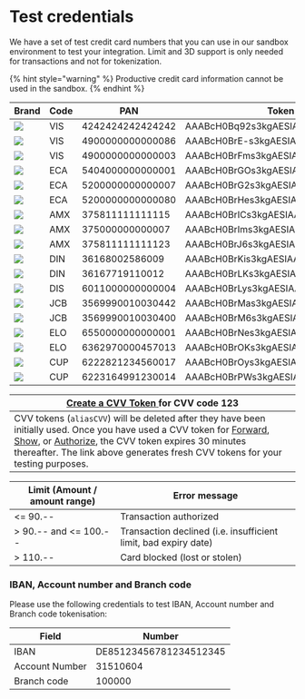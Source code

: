 # Test credentials

We have a set of test credit card numbers that you can use in our sandbox environment to test your integration. Limit and 3D support is only needed for transactions and not for tokenization.

{% hint style="warning" %}
Productive credit card information cannot be used in the sandbox.
{% endhint %}

| **Brand**                                       | **Code** | **PAN**          | **Token**                        | **Expiry** | **CVV** | **Limit** | **3D** |
| ----------------------------------------------- | -------- | ---------------- | -------------------------------- | ---------- | ------- | --------- | ------ |
| ![](.gitbook/assets/logo\_visa.png)             | VIS      | 4242424242424242 | AAABcH0Bq92s3kgAESIAAbGj5NIsAHWC | 12/2021    | 123     | yes       | No     |
| ![](<.gitbook/assets/logo\_visa (1).png>)       | VIS      | 4900000000000086 | AAABcH0BrE-s3kgAESIAAWdCRyMPAGvp | 12/2021    | 123     | No        | Yes    |
| ![](<.gitbook/assets/logo\_visa (2).png>)       | VIS      | 4900000000000003 | AAABcH0BrFms3kgAESIAAfHfAmyjACIJ | 12/2021    | 123     | No        | Yes    |
| ![](.gitbook/assets/logo\_mastercard.png)       | ECA      | 5404000000000001 | AAABcH0BrGOs3kgAESIAAc6gFVXTAGTv | 12/2021    | 123     | Yes       | Yes    |
| ![](<.gitbook/assets/logo\_mastercard (1).png>) | ECA      | 5200000000000007 | AAABcH0BrG2s3kgAESIAAbmn7rNZAC1l | 12/2021    | 123     | No        | No     |
| ![](<.gitbook/assets/logo\_mastercard (2).png>) | ECA      | 5200000000000080 | AAABcH0BrHes3kgAESIAAYJ5A6WzAFsz | 12/2021    | 123     | No        | Yes    |
| ![](.gitbook/assets/logo\_amex.png)             | AMX      | 375811111111115  | AAABcH0BrICs3kgAESIAAQ33vcLxADJm | 12/2021    | 1234    | Yes       | No     |
| ![](<.gitbook/assets/logo\_amex (1).png>)       | AMX      | 375000000000007  | AAABcH0BrIms3kgAESIAAVp8kILAAAka | 12/2021    | 1234    | No        | Yes    |
| ![](<.gitbook/assets/logo\_amex (2).png>)       | AMX      | 375811111111123  | AAABcH0BrJ6s3kgAESIAAR0FRZnvADsW | 12/2021    | 1234    | No        | No     |
| ![](.gitbook/assets/logo\_diners.png)           | DIN      | 36168002586009   | AAABcH0BrKis3kgAESIAARz0vKeyAJP1 | 12/2021    | 123     | Yes       | -      |
| ![](<.gitbook/assets/logo\_diners (1).png>)     | DIN      | 36167719110012   | AAABcH0BrLKs3kgAESIAAeXMwAnVALLl | 12/2021    | 123     | No        | -      |
| ![](.gitbook/assets/logo\_discover.png)         | DIS      | 6011000000000004 | AAABcH0BrLys3kgAESIAASKNHo0kAGkv | 06/2021    | 123     | -         | -      |
| ![](.gitbook/assets/logo\_jcb.png)              | JCB      | 3569990010030442 | AAABcH0BrMas3kgAESIAAQ4E6D72AL1p | 12/2021    | 123     | Yes       | -      |
| ![](<.gitbook/assets/logo\_jcb (1).png>)        | JCB      | 3569990010030400 | AAABcH0BrM6s3kgAESIAATeCFGr8AHNk | 12/2021    | 123     | No        | No     |
| ![](.gitbook/assets/logo\_elo.png)              | ELO      | 6550000000000001 | AAABcH0BrNes3kgAESIAAZlN82oMAH2p | 12/2018    | 123     | -         | -      |
| ![](<.gitbook/assets/logo\_elo (1).png>)        | ELO      | 6362970000457013 | AAABcH0BrOKs3kgAESIAAVLzQBQNADfQ | 12/2018    | 123     | -         | -      |
| ![](.gitbook/assets/logo\_cup.png)              | CUP      | 6222821234560017 | AAABcH0BrOys3kgAESIAAbnkTiwZAKFg | 12/2021    | -       | No        | Yes    |
| ![](<.gitbook/assets/logo\_cup (1).png>)        | CUP      | 6223164991230014 | AAABcH0BrPWs3kgAESIAASDQEWOHACL7 | 12/2021    | -       | No        | No     |

| [**Create a CVV Token** ](https://sandbox.pci-proxy.com/v1/push/push-tester?cvv=123)for CVV code 123                                                                                                                                                                                                                                                          |
| ------------------------------------------------------------------------------------------------------------------------------------------------------------------------------------------------------------------------------------------------------------------------------------------------------------------------------------------------------------- |
| CVV tokens (`aliasCVV`) will be deleted after they have been initially used. Once you have used a CVV token for [Forward](use-stored-cards/forward/), [Show](use-stored-cards/show.md), or [Authorize](use-stored-cards/authorize-settle/), the CVV token expires 30 minutes thereafter. The link above generates fresh CVV tokens for your testing purposes. |

| **Limit (Amount / amount range)** | **Error message**                                               |
| --------------------------------- | --------------------------------------------------------------- |
| <= 90.--                          | Transaction authorized                                          |
| > 90.-- and <= 100.--             | Transaction declined (i.e. insufficient limit, bad expiry date) |
| > 110.--                          | Card blocked (lost or stolen)                                   |

### IBAN, Account number and Branch code

Please use the following credentials to test IBAN, Account number and Branch code tokenisation:

| **Field**      | **Number**             |
| -------------- | ---------------------- |
| IBAN           | DE85123456781234512345 |
| Account Number | 31510604               |
| Branch code    | 100000                 |
